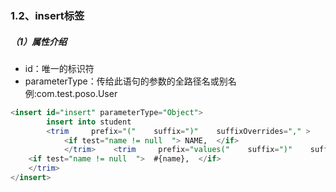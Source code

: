 ### 1.2、insert标签

##### （1）属性介绍

* id：唯一的标识符
* parameterType：传给此语句的参数的全路径名或别名 例:com.test.poso.User

```sql
<insert id="insert" parameterType="Object">
        insert into student    
        <trim     prefix="("    suffix=")"    suffixOverrides="," >    
            <if test="name != null  "> NAME,  </if>    
            </trim>    <trim     prefix="values("    suffix=")"    suffixOverrides="," >
    <if test="name != null  ">  #{name},  </if>    
    </trim>
</insert>
```



